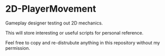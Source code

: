 # 2D-PlayerMovement
Gameplay designer testing out 2D mechanics.

This will store interesting or useful scripts for personal reference.

Feel free to copy and re-distrubute anything in this repository without my permission.
